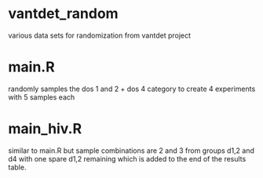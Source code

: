 # vantdet_random
various data sets for randomization from vantdet project

# main.R
randomly samples the dos 1 and 2 + dos 4 category to create 4 experiments with 5 samples each

# main_hiv.R
similar to main.R but sample combinations are 2 and 3 from groups d1,2 and d4 with one spare d1,2 remaining which is added to the end of the results table.